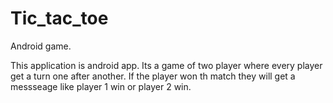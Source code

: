 # Tic_tac_toe
Android game.


This application is android app. Its a game of two player where every player get a turn one after another.
If the player won th match they will get a messseage like player 1 win or player 2 win.
